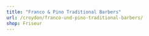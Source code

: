 ```yaml
---
title: "Franco & Pino Traditional Barbers"
url: /croydon/franco-und-pino-traditional-barbers/
shop: Friseur
---
```

